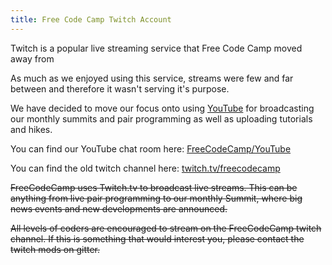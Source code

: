 ```yaml
---
title: Free Code Camp Twitch Account
---
```

Twitch is a popular live streaming service that Free Code Camp moved away from

As much as we enjoyed using this service, streams were few and far between and therefore it wasn't serving it's purpose.

We have decided to move our focus onto using <a href='https://www.youtube.com/freecodecamp' target='_blank' rel='nofollow'>YouTube</a> for broadcasting our monthly summits and pair programming as well as uploading tutorials and hikes.

You can find our YouTube chat room here: <a href='https://gitter.im/FreeCodeCamp/YouTube' target='_blank' rel='nofollow'>FreeCodeCamp/YouTube</a>

You can find the old twitch channel here: <a href='https://www.twitch.tv/freecodecamp' target='_blank' rel='nofollow'>twitch.tv/freecodecamp</a>

~~FreeCodeCamp uses Twitch.tv to broadcast live streams. This can be anything from live pair programming to our monthly Summit, where big news events and new developments are announced.~~

~~All levels of coders are encouraged to stream on the FreeCodeCamp twitch channel. If this is something that would interest you, please contact the twitch mods on gitter.~~